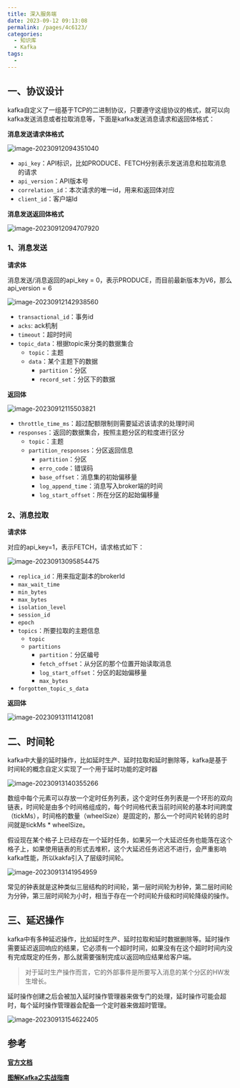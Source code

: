 ```yaml
---
title: 深入服务端
date: 2023-09-12 09:13:08
permalink: /pages/4c6123/
categories:
  - 知识库
  - Kafka
tags:
  - 
---
```

## 一、协议设计

kafka自定义了一组基于TCP的二进制协议，只要遵守这组协议的格式，就可以向kafka发送消息或者拉取消息等，下面是kafka发送消息请求和返回体格式：

**消息发送请求体格式**

![image-20230912094351040](https://blog-1300853183.cos.ap-chengdu.myqcloud.com/img/image-20230912094351040.png)

- `api_key`：API标识，比如PRODUCE、FETCH分别表示发送消息和拉取消息的请求
- `api_version`：API版本号
- `correlation_id`：本次请求的唯一id，用来和返回体对应
- `client_id`：客户端Id

**消息发送返回体格式**

![image-20230912094707920](https://blog-1300853183.cos.ap-chengdu.myqcloud.com/img/image-20230912094707920.png)

### 1、消息发送

**请求体**

消息发送/消息返回的api_key = 0，表示PRODUCE，而目前最新版本为V6，那么api_version = 6

![image-20230912142938560](https://blog-1300853183.cos.ap-chengdu.myqcloud.com/img/image-20230912142938560.png)

- `transactional_id`：事务id
- `acks`: ack机制
- `timeout`：超时时间
- `topic_data`：根据topic来分类的数据集合
  - `topic`：主题
  - `data`：某个主题下的数据
    - `partition`：分区
    - `record_set`：分区下的数据

**返回体**

![image-20230912115503821](https://blog-1300853183.cos.ap-chengdu.myqcloud.com/img/image-20230912115503821.png)

- `throttle_time_ms`：超过配额限制则需要延迟该请求的处理时间
- `responses`：返回的数据集合，按照主题分区的粒度进行区分
  - `topic`：主题
  - `partition_responses`：分区返回信息
    - `partition`：分区
    - `erro_code`：错误码
    - `base_offset`：消息集的初始偏移量
    - `log_append_time`：消息写入broker端的时间
    - `log_start_offset`：所在分区的起始偏移量

### 2、消息拉取

**请求体**

对应的api_key=1，表示FETCH，请求格式如下：

![image-20230913095854475](https://blog-1300853183.cos.ap-chengdu.myqcloud.com/img/image-20230913095854475.png)

- `replica_id`：用来指定副本的brokerId
- `max_wait_time`
- `min_bytes`
- `max_bytes`
- `isolation_level`
- `session_id`
- `epoch`
- `topics`：所要拉取的主题信息
  - `topic`
  - `partitions`
    - `partition`：分区编号
    - `fetch_offset`：从分区的那个位置开始读取消息
    - `log_start_offset`：分区的起始偏移量
    - `max_bytes`
- `forgotten_topic_s_data`

**返回体**

![image-20230913111412081](https://blog-1300853183.cos.ap-chengdu.myqcloud.com/img/image-20230913111412081.png)

## 二、时间轮

kafka中大量的延时操作，比如延时生产、延时拉取和延时删除等，kafka是基于时间轮的概念自定义实现了一个用于延时功能的定时器

![image-20230913140355266](https://blog-1300853183.cos.ap-chengdu.myqcloud.com/img/image-20230913140355266.png)

数组中每个元素可以存放一个定时任务列表，这个定时任务列表是一个环形的双向链表，时间轮是由多个时间格组成的，每个时间格代表当前时间轮的基本时间跨度（tickMs），时间格的数量（wheelSize）是固定的，那么一个时间片轮转的总时间就是tickMs * wheelSize。

假设现在某个格子上已经存在一个延时任务，如果另一个大延迟任务也能落在这个格子上，如果使用链表的形式去堆积，这个大延迟任务迟迟不进行，会严重影响kafka性能，所以kakfa引入了层级时间轮。

![image-20230913141954959](https://blog-1300853183.cos.ap-chengdu.myqcloud.com/img/image-20230913141954959.png)

常见的钟表就是这种类似三层结构的时间轮，第一层时间轮为秒钟，第二层时间轮为分钟，第三层时间轮为小时，相当于存在一个时间轮升级和时间轮降级的操作。

## 三、延迟操作

kafka中有多种延迟操作，比如延时生产、延时拉取和延时数据删除等。延时操作需要延迟返回响应的结果，它必须有一个超时时间，如果没有在这个超时时间内没有完成既定的任务，那么就需要强制完成以返回响应结果给客户端。

> 对于延时生产操作而言，它的外部事件是所要写入消息的某个分区的HW发生增长。

延时操作创建之后会被加入延时操作管理器来做专门的处理，延时操作可能会超时，每个延时操作管理器会配备一个定时器来做超时管理。

![image-20230913154622405](https://blog-1300853183.cos.ap-chengdu.myqcloud.com/img/image-20230913154622405.png)

## **参考**

**[官方文档](https://kafka.apache.org/documentation/)**

**[图解Kafka之实战指南](https://juejin.cn/book/6844733793220165639?enter_from=search_result&utm_source=search)**